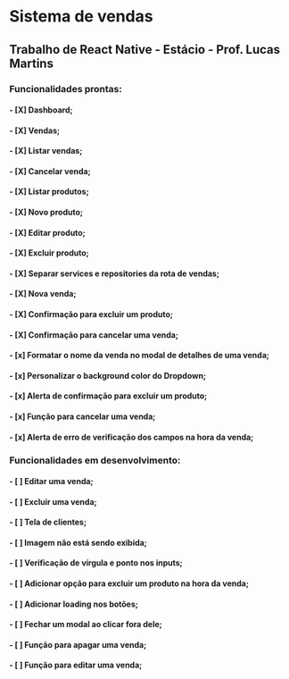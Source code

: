 # Sistema de vendas

## Trabalho de React Native - Estácio - Prof. Lucas Martins

### Funcionalidades prontas: 
  #### - [X] Dashboard;
  #### - [X] Vendas;
  #### - [X] Listar vendas;
  #### - [X] Cancelar venda;
  #### - [X] Listar produtos;
  #### - [X] Novo produto;
  #### - [X] Editar produto;
  #### - [X] Excluir produto;
  #### - [X] Separar services e repositories da rota de vendas;
  #### - [X] Nova venda;
  #### - [X] Confirmação para excluir um produto;
  #### - [X] Confirmação para cancelar uma venda;
  #### - [x] Formatar o nome da venda no modal de detalhes de uma venda;
  #### - [x] Personalizar o background color do Dropdown;
  #### - [x] Alerta de confirmação para excluir um produto;
  #### - [x] Função para cancelar uma venda;
  #### - [x] Alerta de erro de verificação dos campos na hora da venda;

### Funcionalidades em desenvolvimento:
  #### - [ ] Editar uma venda;
  #### - [ ] Excluir uma venda;
  #### - [ ] Tela de clientes;
  #### - [ ] Imagem não está sendo exibida;
  #### - [ ] Verificação de vírgula e ponto nos inputs;
  #### - [ ] Adicionar opção para excluir um produto na hora da venda;
  #### - [ ] Adicionar loading nos botões;
  #### - [ ] Fechar um modal ao clicar fora dele;
  #### - [ ] Função para apagar uma venda;
  #### - [ ] Função para editar uma venda;
  